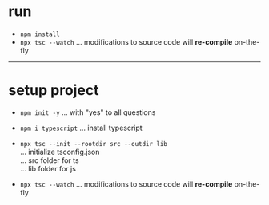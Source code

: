 # run

- `npm install`
- `npx tsc --watch` ... modifications to source code will **re-compile** on-the-fly

---

# setup project

- `npm init -y` ... with "yes" to all questions
- `npm i typescript` ... install typescript
- `npx tsc --init --rootdir src --outdir lib`  
   ... initialize tsconfig.json  
  ... src folder for ts  
  ... lib folder for js

- `npx tsc --watch` ... modifications to source code will **re-compile** on-the-fly
